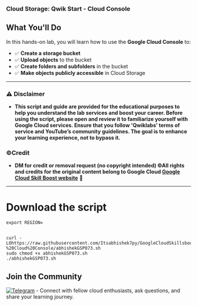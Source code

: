### Cloud Storage: Qwik Start - Cloud Console

## What You'll Do  

In this hands-on lab, you will learn how to use the **Google Cloud Console** to:  

- ✅ **Create a storage bucket**  
- ✅ **Upload objects** to the bucket  
- ✅ **Create folders and subfolders** in the bucket  
- ✅ **Make objects publicly accessible** in Cloud Storage  

---


### ⚠️ Disclaimer
- **This script and guide are provided for  the educational purposes to help you understand the lab services and boost your career. Before using the script, please open and review it to familiarize yourself with Google Cloud services. Ensure that you follow 'Qwiklabs' terms of service and YouTube’s community guidelines. The goal is to enhance your learning experience, not to bypass it.**

### ©Credit
- **DM for credit or removal request (no copyright intended) ©All rights and credits for the original content belong to Google Cloud [Google Cloud Skill Boost website](https://www.cloudskillsboost.google/)** 🙏

---
# Download the script
```
export REGION=
```
```

curl -LOhttps://raw.githubusercontent.com/Itsabhishek7py/GoogleCloudSkillsboost/refs/heads/main/Cloud%20Storage%3A%20Qwik%20Start%20-%20Cloud%20Console/abhishekGSP073.sh
sudo chmod +x abhishekGSP073.sh
./abhishekGSP073.sh
```



## Join the Community

[![Telegram](https://img.shields.io/badge/Join-Telegram_Group-blue?style=for-the-badge&logo=telegram)](https://t.me/+gBcgRTlZLyM4OGI1) - Connect with fellow cloud enthusiasts, ask questions, and share your learning journey.

